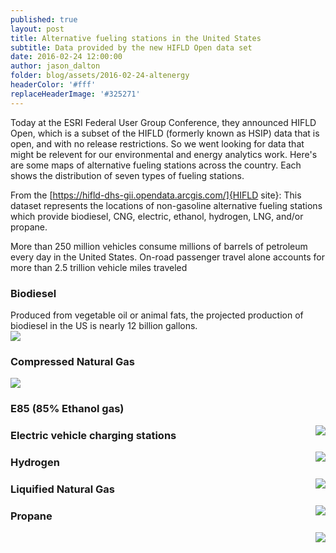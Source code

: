 ```yaml
---
published: true
layout: post
title: Alternative fueling stations in the United States 
subtitle: Data provided by the new HIFLD Open data set
date: 2016-02-24 12:00:00
author: jason_dalton
folder: blog/assets/2016-02-24-altenergy
headerColor: '#fff'
replaceHeaderImage: '#325271'
---
```


Today at the ESRI Federal User Group Conference, they announced HIFLD Open, which is a subset of the HIFLD (formerly known as HSIP) data that is open, and with no release restrictions.  So we went looking for data that might be relevent for our environmental and energy analytics work.  Here's are some maps of alternative fueling stations across the country.  Each shows the distribution of seven types of fueling stations.  

From the [https://hifld-dhs-gii.opendata.arcgis.com/]{HIFLD site}:
This dataset represents the locations of non-gasoline alternative fueling stations which provide biodiesel, CNG, electric, ethanol, hydrogen, LNG, and/or propane.

More than 250 million vehicles consume millions of barrels of petroleum every day in the United States. On-road passenger travel alone accounts for more than 2.5 trillion vehicle miles traveled 


### Biodiesel
<div class="flexItem col-md-6">
Produced from vegetable oil or animal fats, the projected production of biodiesel in the US is nearly 12 billion gallons.
</div>
<div class="flexItem col-md-6">
<img class="img-responsive sarcatImg" src="{{site.baseurl}}/{{page.folder}}/BD.png"> 
</div>



### Compressed Natural Gas

<img src="{{site.baseurl}}/{{page.folder}}/CNG.png">


### E85 (85% Ethanol gas)

<img style="float: right" src="{{site.baseurl}}/{{page.folder}}/E85.png">


### Electric vehicle charging stations

<img style="float: right" src="{{site.baseurl}}/{{page.folder}}/ELEC.png">


### Hydrogen

<img style="float: right" src="{{site.baseurl}}/{{page.folder}}/HY.png">


### Liquified Natural Gas

<img style="float: right" src="{{site.baseurl}}/{{page.folder}}/LNG.png">


### Propane

<img style="float: right" src="{{site.baseurl}}/{{page.folder}}/LPG.png">
